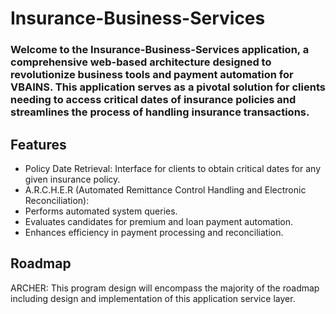 # Insurance-Business-Services

### Welcome to the Insurance-Business-Services application, a comprehensive web-based architecture designed to revolutionize business tools and payment automation for VBAINS. This application serves as a pivotal solution for clients needing to access critical dates of insurance policies and streamlines the process of handling insurance transactions.

## Features

- Policy Date Retrieval: Interface for clients to obtain critical dates for any given insurance policy.
- A.R.C.H.E.R (Automated Remittance Control Handling and Electronic Reconciliation):
- Performs automated system queries.
- Evaluates candidates for premium and loan payment automation.
- Enhances efficiency in payment processing and reconciliation.

## Roadmap

ARCHER: This program design will encompass the majority of the roadmap including design and implementation of this application service layer.



